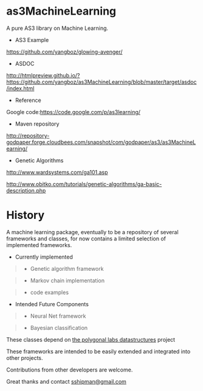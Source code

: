 as3MachineLearning
==================

A pure AS3 library on Machine Learning.

* AS3 Example

https://github.com/yangboz/glowing-avenger/

* ASDOC

http://htmlpreview.github.io/?https://github.com/yangboz/as3MachineLearning/blob/master/target/asdoc/index.html

* Reference

Google code:https://code.google.com/p/as3learning/

* Maven repository

http://repository-godpaper.forge.cloudbees.com/snapshot/com/godpaper/as3/as3MachineLearning/

* Genetic Algorithms

http://www.wardsystems.com/ga101.asp

http://www.obitko.com/tutorials/genetic-algorithms/ga-basic-description.php


History
==================

A machine learning package, eventually to be a repository of several frameworks and classes, for now contains a limited selection of implemented frameworks.

* Currently implemented

>* Genetic algorithm framework

>* Markov chain implementation

>* code examples

* Intended Future Components

>* Neural Net framework

>* Bayesian classification

These classes depend on <a href="https://github.com/polygonal/ds">the polygonal labs datastructures</a> project

These frameworks are intended to be easily extended and integrated into other projects.

Contributions from other developers are welcome. 

Great thanks and contact sshipman@gmail.com

